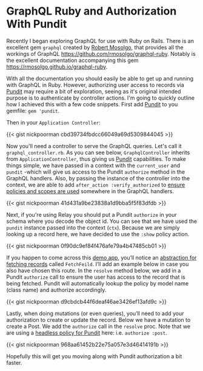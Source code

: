 # GraphQL Ruby and Authorization With Pundit


Recently I began exploring GraphQL for use with Ruby on Rails. There is an
excellent gem `graphql` created by [Robert
Mosolgo](https://github.com/rmosolgo), that provides all the workings of
GraphQL https://github.com/rmosolgo/graphql-ruby. Notably is the excellent
documentation accompanying this gem https://rmosolgo.github.io/graphql-ruby.

With all the documentation you should easily be able to get up and running with
GraphQL in Ruby. However, authorizing user access to records via
[Pundit](https://github.com/varvet/pundit) may require a bit of exploration,
seeing as it's original intended purpose is to authenticate by controller
actions. I'm going to quickly outline how I achieved this with a few code
snippets. First add [Pundit](https://github.com/varvet/pundit) to you gemfile:
`gem 'pundit`.

Then in your `Application Controller`:

{{< gist nickpoorman cbd39734fbdcc66049a69d5309844045 >}}

Now you'll need a controller to serve the GraphQL queries. Let's call it
`graphql_controller.rb`. As you can see below, `GraphqlController` inherits from
`ApplicationController`, thus giving us
[Pundit](https://github.com/varvet/pundit) capabilities. To make things simple,
we have passed in a context with the `current_user` and `pundit` -which will
give us access to the Pundit `authorize` method in the GraphQL handlers. Also,
by passing the instance of the controller into the context, we are able to add
`after_action :verify_authorized` to [ensure policies and scopes are
used](https://github.com/varvet/pundit#ensuring-policies-and-scopes-are-used)
somewhere in the GraphQL handlers.

{{< gist nickpoorman 41d431a9be23838a1d9bba5f5f83dfdb >}}

Next, if you're using Relay you should put a Pundit `authorize` in your schema
where you decode the object id. You can see that we have used the `pundit`
instance passed into the context (`ctx`). Because we are simply looking up a
record here, we have decided to use the `:show` policy action.

{{< gist nickpoorman 0f90dc9ef84f476afe79a4b47485cb01 >}}

If you happen to come across this [demo
app](https://github.com/rmosolgo/graphql-ruby-demo), you’ll notice an
[abstraction for fetching
records](https://github.com/rmosolgo/graphql-ruby-demo/blob/master/app/graph/fields/fetch_field.rb)
called `FetchFeild`. I’ll add an example below in case you also have chosen this
route. In the `resolve` method below, we add in a Pundit `authorize` call to
ensure the user has access to the record that is being fetched. Pundit will
automatically lookup the policy by model name (class name) and authorize
accordingly.

{{< gist nickpoorman d9cbdcb44f6deaf46ae3426ef13afd9c >}}

Lastly, when doing mutations (or even queries), you’ll need to add your
authorization to create or update the record. Below we have a mutation to create
a Post. We add the `authorize` call in the `resolve` proc. Note that we are
using a [headless policy for
Pundit](https://github.com/varvet/pundit#headless-policies) here: i.e.
`authorize :post`.

{{< gist nickpoorman 968aa61452b22e75a057e3d46414191b >}}

Hopefully this will get you moving along with Pundit authorization a bit faster.


